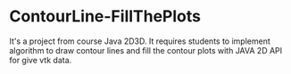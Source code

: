 # ContourLine-FillThePlots
It's a project from course Java 2D3D. It requires students to implement algorithm to draw contour lines and fill the contour plots with JAVA 2D API for give vtk data.
